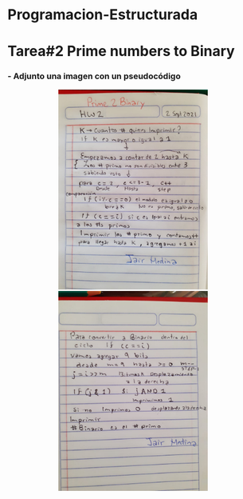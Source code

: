 # Programacion-Estructurada

# Tarea#2 Prime numbers to Binary
### - Adjunto una imagen con un pseudocódigo
<div align="center"><img src="Images/pic1.PNG" width="300" >
  <div align="center"><img src="Images/pic2.PNG" width="300" >
